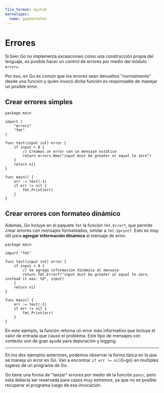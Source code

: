 ```yaml
---
file_format: mystnb
kernelspec:
  name: gophernotes
---
```


# Errores

Si bien Go no implementa excepciones como una construcción propia del lenguaje,
es posible hacer un control de errores por medio del módulo `errors`.

Por eso, en Go es común que los errores sean devueltos "normalmente" desde una
función y quien invocó dicha función es responsable de manejar un posible error.

## Crear errores simples

```{code-cell} go
package main

import (
    "errors"
    "fmt"
)

func test(input int) error {
    if input < 0 {
        // Creamos un error con un mensaje estático
        return errors.New("input must be greater or equal to zero")
    }
    return nil
}

func main() {
    err := test(-1)
    if err != nil {
        fmt.Print(err)
    }
}
```

## Crear errores con formateo dinámico

Además, Go incluye en el paquete `fmt` la función `fmt.Errorf`, que permite
crear errores con mensajes formateados, similar a `fmt.Sprintf`.
Esto es muy útil para **agregar información dinámica** al mensaje de error.

```{code-cell} go
package main

import "fmt"

func test(input int) error {
    if input < 0 {
        // Se agrega información dinámica al mensaje
        return fmt.Errorf("input must be greater or equal to zero, instead it was: %d", input)
    }
    return nil
}

func main() {
    err := test(-1)
    if err != nil {
        fmt.Print(err)
    }
}
```

En este ejemplo, la función retorna un error más informativo que incluye
el valor de entrada que causó el problema. Este tipo de mensajes con contexto
son de gran ayuda para depuración y logging.

---

En los dos ejemplos anteriores, podemos observar la forma típica en la que se maneja
un error en Go. Van a encontrar `if err != nil`{l=go} en multiples lugares de un
programa de Go.

Go tiene una forma de "lanzar" errores por medio de la función `panic`, pero
esta debería ser reservada para casos muy extremos, ya que no es posible
recuperar el programa luego de esa invocación.
